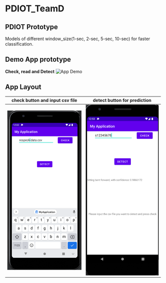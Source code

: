 # PDIOT_TeamD
## PDIOT Prototype
Models of different window_size(1-sec, 2-sec, 5-sec, 10-sec) for faster classification.

##  Demo App prototype
**Check, read and Detect**
![App Demo](demos/demo.gif)

##  App Layout
<!-- 
**detect and check button and input csv file**
![App Layout](demos/layout.png) -->


**check button and input csv file**     |  **detect button for prediction**
:------------------------------------:|:-------------------------------------------:
![App Layout](demos/layout.png) |  ![Prediction](demos/predict.png)




